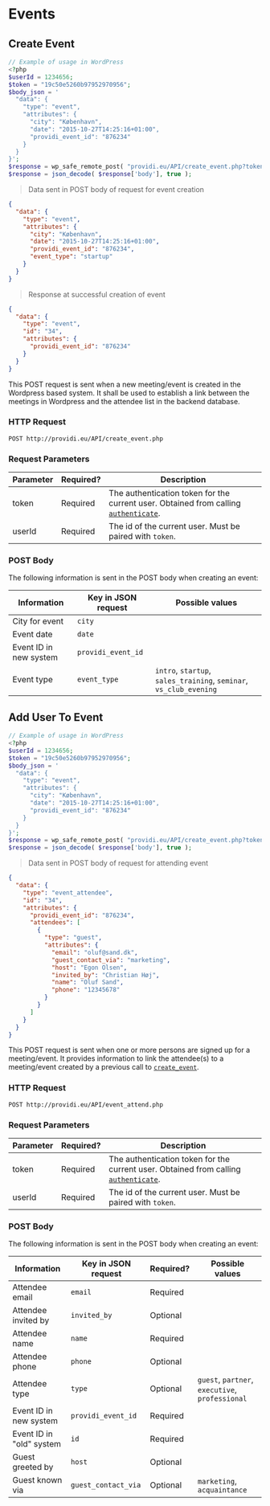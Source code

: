 # Events

## Create Event
```php
// Example of usage in WordPress
<?php
$userId = 1234656;
$token = "19c50e5260b97952970956";
$body_json = '
  "data": {
    "type": "event",
    "attributes": {
      "city": "København",
      "date": "2015-10-27T14:25:16+01:00",
      "providi_event_id": "876234"
    }
  }
}';
$response = wp_safe_remote_post( "providi.eu/API/create_event.php?token=" . $token . "&userId=" . $userId, array( 'body' => body_json ) );
$response = json_decode( $response['body'], true );
```

> Data sent in POST body of request for event creation

```json
{
  "data": {
    "type": "event",
    "attributes": {
      "city": "København",
      "date": "2015-10-27T14:25:16+01:00",
      "providi_event_id": "876234",
      "event_type": "startup"
    }
  }
}
```

> Response at successful creation of event

```json
{
  "data": {
    "type": "event",
    "id": "34",
    "attributes": {
      "providi_event_id": "876234"
    }
  }
}
```

This POST request is sent when a new meeting/event is created in the Wordpress based system. It shall be used to establish a link between the meetings in Wordpress and the attendee list in the backend database.

### HTTP Request
`POST http://providi.eu/API/create_event.php`


### Request Parameters
Parameter | Required? | Description
--------- | --------- | -----------
token     | Required  | The authentication token for the current user. Obtained from calling [`authenticate`](#authentication).
userId    | Required  | The id of the current user. Must be paired with `token`.

### POST Body
The following information is sent in the POST body when creating an event:

| Information            | Key in JSON request | Possible values
| ---------------------- | ------------------- | ---------------
| City for event         | `city`              |
| Event date             | `date`              |
| Event ID in new system | `providi_event_id`  |
| Event type             | `event_type`        | `intro`, `startup`, `sales_training`, `seminar`, `vs_club_evening`


## Add User To Event
```php
// Example of usage in WordPress
<?php
$userId = 1234656;
$token = "19c50e5260b97952970956";
$body_json = '
  "data": {
    "type": "event",
    "attributes": {
      "city": "København",
      "date": "2015-10-27T14:25:16+01:00",
      "providi_event_id": "876234"
    }
  }
}';
$response = wp_safe_remote_post( "providi.eu/API/create_event.php?token=" . $token . "&userId=" . $userId, array( 'body' => body_json ) );
$response = json_decode( $response['body'], true );
```

> Data sent in POST body of request for attending event

```json
{
  "data": {
    "type": "event_attendee",
    "id": "34",
    "attributes": {
      "providi_event_id": "876234",
      "attendees": [
        {
          "type": "guest",
          "attributes": {
            "email": "oluf@sand.dk",
            "guest_contact_via": "marketing",
            "host": "Egon Olsen",
            "invited_by": "Christian Høj",
            "name": "Oluf Sand",
            "phone": "12345678"
          }
        }
      ]
    }
  }
}
```

This POST request is sent when one or more persons are signed up for a meeting/event. It provides information to link the attendee(s) to a meeting/event created by a previous call to [`create_event`](#create-event).

### HTTP Request
`POST http://providi.eu/API/event_attend.php`


### Request Parameters
Parameter | Required? | Description
--------- | --------- | -----------
token     | Required  | The authentication token for the current user. Obtained from calling [`authenticate`](#authentication).
userId    | Required  | The id of the current user. Must be paired with `token`.

### POST Body
The following information is sent in the POST body when creating an event:

| Information              | Key in JSON request | Required? | Possible values
| ------------------------ | ------------------- | --------- | ---------------
| Attendee email           | `email`             | Required  |
| Attendee invited by      | `invited_by`        | Optional  |
| Attendee name            | `name`              | Required  |
| Attendee phone           | `phone`             | Optional  |
| Attendee type            | `type`              | Optional  | `guest`, `partner`, `executive`, `professional`
| Event ID in new system   | `providi_event_id`  | Required  |
| Event ID in "old" system | `id`                | Required  |
| Guest greeted by         | `host`              | Optional  |
| Guest known via          | `guest_contact_via` | Optional  | `marketing`, `acquaintance`
